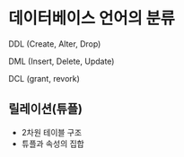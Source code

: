 # 데이터베이스 언어의 분류

DDL (Create, Alter, Drop)

DML (Insert, Delete, Update)

DCL (grant, revork)

## 릴레이션(튜플)

- 2차원 테이블 구조
- 튜플과 속성의 집합

